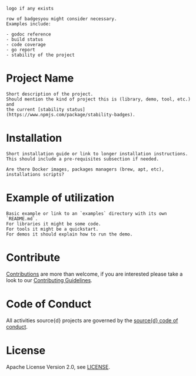 ```
logo if any exists
```

```
row of badgesyou might consider necessary.
Examples include:

- godoc reference
- build status
- code coverage
- go report
- stability of the project
```

# Project Name

```
Short description of the project.
Should mention the kind of project this is (library, demo, tool, etc.) and
the current [stability status](https://www.npmjs.com/package/stability-badges).
```

# Installation

```
Short installation guide or link to longer installation instructions.
This should include a pre-requisites subsection if needed.

Are there Docker images, packages managers (brew, apt, etc), installations scripts?
```

# Example of utilization

```
Basic example or link to an `examples` directory with its own `README.md`.
For libraries it might be some code.
For tools it might be a quickstart.
For demos it should explain how to run the demo.
```

# Contribute

[Contributions](https://github.com/src-d/{project}/issues?q=is%3Aissue+is%3Aopen+label%3A%22help+wanted%22) are more than welcome, if you are interested please take a look to
our [Contributing Guidelines](CONTRIBUTING.md).

# Code of Conduct

All activities source{d} projects are governed by the [source{d} code of conduct](.github/CODE_OF_CONDUCT.md).

# License

Apache License Version 2.0, see [LICENSE](LICENSE).